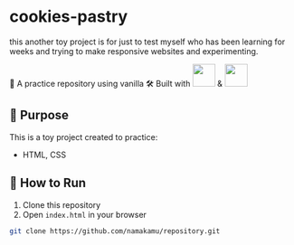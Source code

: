 # cookies-pastry
this another toy project is for just to test myself who has been learning for weeks and trying to make responsive websites and experimenting.

🎯 A practice repository using vanilla 🛠️ Built with
<img src="https://cdn.jsdelivr.net/gh/devicons/devicon/icons/html5/html5-original.svg" width="40"/> & <img src="https://cdn.jsdelivr.net/gh/devicons/devicon/icons/css3/css3-original.svg" width="40"/>

## 🧠 Purpose
This is a toy project created to practice:
- HTML, CSS

## 🚀 How to Run
1. Clone this repository
2. Open `index.html` in your browser

```bash
git clone https://github.com/namakamu/repository.git

